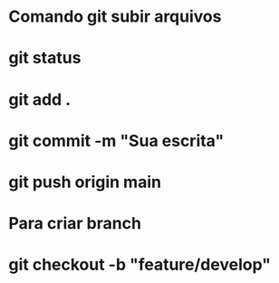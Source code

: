 # Comando git subir arquivos

# git status

# git add .

# git commit -m "Sua escrita"

# git push origin main


# Para criar branch

# git checkout -b "feature/develop"






